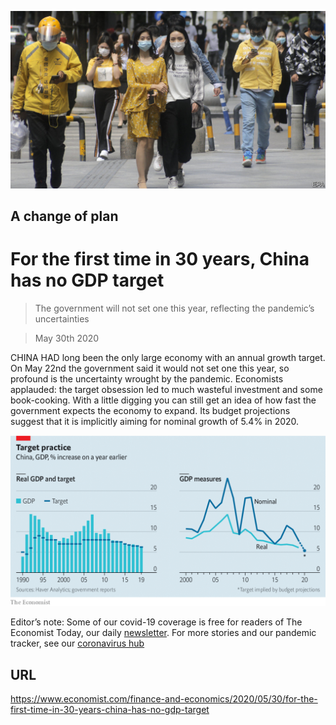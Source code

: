 ![](./images/20200530_FNP503.jpg)

## A change of plan

# For the first time in 30 years, China has no GDP target

> The government will not set one this year, reflecting the pandemic’s uncertainties

> May 30th 2020

CHINA HAD long been the only large economy with an annual growth target. On May 22nd the government said it would not set one this year, so profound is the uncertainty wrought by the pandemic. Economists applauded: the target obsession led to much wasteful investment and some book-cooking. With a little digging you can still get an idea of how fast the government expects the economy to expand. Its budget projections suggest that it is implicitly aiming for nominal growth of 5.4% in 2020.



![](./images/20200530_FNC731.png)

Editor’s note: Some of our covid-19 coverage is free for readers of The Economist Today, our daily [newsletter](https://www.economist.com/https://my.economist.com/user#newsletter). For more stories and our pandemic tracker, see our [coronavirus hub](https://www.economist.com//news/2020/03/11/the-economists-coverage-of-the-coronavirus)

## URL

https://www.economist.com/finance-and-economics/2020/05/30/for-the-first-time-in-30-years-china-has-no-gdp-target
